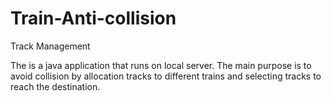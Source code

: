 # Train-Anti-collision
Track Management

The is a java application that runs on local server. The main purpose is to avoid collision by allocation tracks to different trains and selecting tracks to reach the destination.
